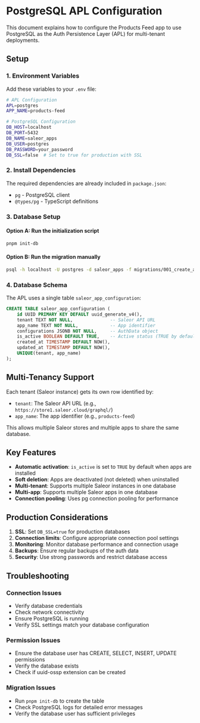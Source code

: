 # PostgreSQL APL Configuration

This document explains how to configure the Products Feed app to use PostgreSQL as the Auth Persistence Layer (APL) for multi-tenant deployments.

## Setup

### 1. Environment Variables

Add these variables to your `.env` file:

```bash
# APL Configuration
APL=postgres
APP_NAME=products-feed

# PostgreSQL Configuration
DB_HOST=localhost
DB_PORT=5432
DB_NAME=saleor_apps
DB_USER=postgres
DB_PASSWORD=your_password
DB_SSL=false  # Set to true for production with SSL
```

### 2. Install Dependencies

The required dependencies are already included in `package.json`:
- `pg` - PostgreSQL client
- `@types/pg` - TypeScript definitions

### 3. Database Setup

#### Option A: Run the initialization script
```bash
pnpm init-db
```

#### Option B: Run the migration manually
```bash
psql -h localhost -U postgres -d saleor_apps -f migrations/001_create_auth_table.sql
```

### 4. Database Schema

The APL uses a single table `saleor_app_configuration`:

```sql
CREATE TABLE saleor_app_configuration (
    id UUID PRIMARY KEY DEFAULT uuid_generate_v4(),
    tenant TEXT NOT NULL,              -- Saleor API URL
    app_name TEXT NOT NULL,            -- App identifier
    configurations JSONB NOT NULL,     -- AuthData object
    is_active BOOLEAN DEFAULT TRUE,    -- Active status (TRUE by default)
    created_at TIMESTAMP DEFAULT NOW(),
    updated_at TIMESTAMP DEFAULT NOW(),
    UNIQUE(tenant, app_name)
);
```

## Multi-Tenancy Support

Each tenant (Saleor instance) gets its own row identified by:
- `tenant`: The Saleor API URL (e.g., `https://store1.saleor.cloud/graphql/`)
- `app_name`: The app identifier (e.g., `products-feed`)

This allows multiple Saleor stores and multiple apps to share the same database.

## Key Features

- **Automatic activation**: `is_active` is set to `TRUE` by default when apps are installed
- **Soft deletion**: Apps are deactivated (not deleted) when uninstalled
- **Multi-tenant**: Supports multiple Saleor instances in one database
- **Multi-app**: Supports multiple Saleor apps in one database
- **Connection pooling**: Uses pg connection pooling for performance

## Production Considerations

1. **SSL**: Set `DB_SSL=true` for production databases
2. **Connection limits**: Configure appropriate connection pool settings
3. **Monitoring**: Monitor database performance and connection usage
4. **Backups**: Ensure regular backups of the auth data
5. **Security**: Use strong passwords and restrict database access

## Troubleshooting

### Connection Issues
- Verify database credentials
- Check network connectivity
- Ensure PostgreSQL is running
- Verify SSL settings match your database configuration

### Permission Issues
- Ensure the database user has CREATE, SELECT, INSERT, UPDATE permissions
- Verify the database exists
- Check if uuid-ossp extension can be created

### Migration Issues
- Run `pnpm init-db` to create the table
- Check PostgreSQL logs for detailed error messages
- Verify the database user has sufficient privileges
